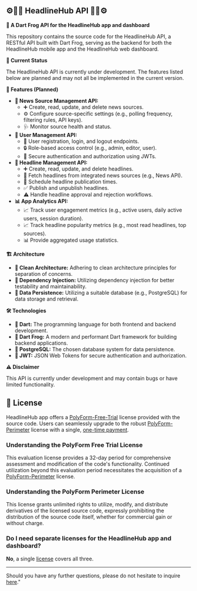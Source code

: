 ## ⚙️📡🔐 HeadlineHub API 🔐📡⚙️

**🐸 A Dart Frog API for the HeadlineHub app and dashboard**

This repository contains the source code for the HeadlineHub API, a RESTful API built with Dart Frog, serving as the backend for both the HeadlineHub mobile app and the HeadlineHub web dashboard. 

**🚧 Current Status**

The HeadlineHub API is currently under development. The features listed below are planned and may not all be implemented in the current version.

**🚀 Features (Planned)**

* **📡 News Source Management API:**
    * ➕ Create, read, update, and delete news sources.
    * ⚙️ Configure source-specific settings (e.g., polling frequency, filtering rules, API keys).
    * 🩺 Monitor source health and status.
* **👥 User Management API:**
    * 👤 User registration, login, and logout endpoints.
    * 🔒 Role-based access control (e.g., admin, editor, user).
    * 🔑 Secure authentication and authorization using JWTs.
* **📝 Headline Management API:**
    * ➕ Create, read, update, and delete headlines.
    * 📝 Fetch headlines from integrated news sources (e.g., News API).
    * 🔄 Schedule headline publication times.
    * ✅ Publish and unpublish headlines.
    * ⚠️ Handle headline approval and rejection workflows.
* **📊 App Analytics API:**
    * 📈 Track user engagement metrics (e.g., active users, daily active users, session duration).
    * 📈 Track headline popularity metrics (e.g., most read headlines, top sources).
    * 📊 Provide aggregated usage statistics.

**🏗️ Architecture**

* **🧹 Clean Architecture:** Adhering to clean architecture principles for separation of concerns.
* **💉 Dependency Injection:** Utilizing dependency injection for better testability and maintainability.
* **💾 Data Persistence:** Utilizing a suitable database (e.g., PostgreSQL) for data storage and retrieval.

**🛠️ Technologies**

* **🎯 Dart:** The programming language for both frontend and backend development.
* **🐸 Dart Frog:** A modern and performant Dart framework for building backend applications.
* **🐘 PostgreSQL:** The chosen database system for data persistence.
* **🔐 JWT:** JSON Web Tokens for secure authentication and authorization.

**⚠️ Disclaimer**

This API is currently under development and may contain bugs or have limited functionality.

## 📝 License

HeadlineHub app offers a [PolyForm-Free-Trial](https://polyformproject.org/licenses/free-trial/1.0.0/) license provided with the source code. Users can seamlessly upgrade to the robust [PolyForm-Perimeter](https://polyformproject.org/licenses/perimeter/1.0.1/) license with a single, [one-time payment](https://polar.sh/headlinehub/).

### Understanding the PolyForm Free Trial License
This evaluation license provides a 32-day period for comprehensive assessment and modification of the code's functionality. Continued utilization beyond this evaluation period necessitates the acquisition of a [PolyForm-Perimeter](https://polyformproject.org/licenses/perimeter/1.0.1/) license.

### Understanding the PolyForm Perimeter License
This license grants unlimited rights to utilize, modify, and distribute derivatives of the licensed source code, expressly prohibiting the distribution of the source code itself, whether for commercial gain or without charge.

### Do I need separate licenses for the HeadlineHub app and dashboard?
**No**, a single [license](https://polar.sh/headlinehub/) covers all three.

---
Should you have any further questions, please do not hesitate to inquire [here](https://github.com/headlinehub/api/issues)."
